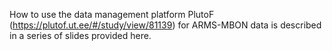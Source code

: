 How to use the data management platform PlutoF (https://plutof.ut.ee/#/study/view/81139) for ARMS-MBON data is described in a series of slides provided here. 
